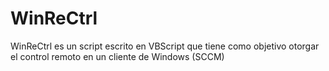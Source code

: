 # WinReCtrl
WinReCtrl es un script escrito en VBScript que tiene como objetivo otorgar el control remoto en un cliente de Windows (SCCM)
